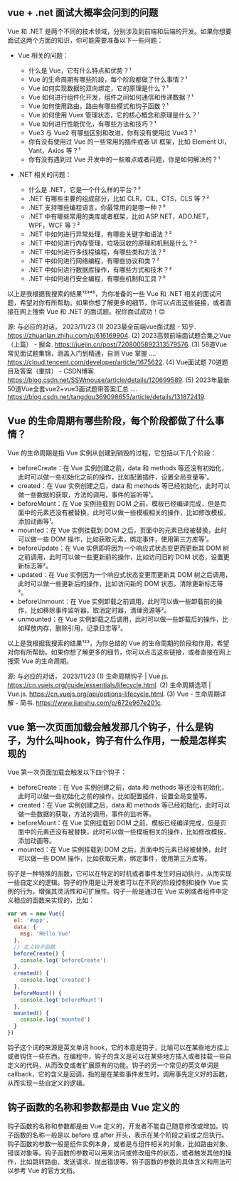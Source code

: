 ## vue  + .net   面试大概率会问到的问题 
Vue 和 .NET 是两个不同的技术领域，分别涉及到前端和后端的开发。如果你想要面试这两个方面的知识，你可能需要准备以下一些问题：

- Vue 相关的问题：
    - 什么是 Vue，它有什么特点和优势？¹
    - Vue 的生命周期有哪些阶段，每个阶段都做了什么事情？¹
    - Vue 如何实现数据的双向绑定，它的原理是什么？¹
    - Vue 如何进行组件化开发，组件之间如何通信和传递数据？¹
    - Vue 如何使用路由，路由有哪些模式和钩子函数？¹
    - Vue 如何使用 Vuex 管理状态，它的核心概念和原理是什么？¹
    - Vue 如何进行性能优化，有哪些方法和技巧？¹
    - Vue3 与 Vue2 有哪些区别和改进，你有没有使用过 Vue3？¹
    - 你有没有使用过 Vue 的一些常用的插件或者 UI 框架，比如 Element UI，Vant，Axios 等？¹
    - 你有没有遇到过 Vue 开发中的一些难点或者问题，你是如何解决的？¹

- .NET 相关的问题：
    - 什么是 .NET，它是一个什么样的平台？²
    - .NET 有哪些主要的组成部分，比如 CLR，CIL，CTS，CLS 等？²
    - .NET 支持哪些编程语言，你最常用的是哪一种？²
    - .NET 中有哪些常用的类库或者框架，比如 ASP.NET，ADO.NET，WPF，WCF 等？²
    - .NET 中如何进行异常处理，有哪些关键字和语法？²
    - .NET 中如何进行内存管理，垃圾回收的原理和机制是什么？²
    - .NET 中如何进行多线程编程，有哪些类和方法？²
    - .NET 中如何进行网络编程，有哪些协议和类？²
    - .NET 中如何进行数据库操作，有哪些方式和技术？²
    - .NET 中如何进行安全编程，有哪些机制和工具？²

以上是我根据我搜索的结果¹²³⁴⁵，为你准备的一些 Vue 和 .NET 相关的面试问题，希望对你有所帮助。如果你想了解更多的细节，你可以点击这些链接，或者直接在网上搜索 Vue 和 .NET 的面试题。祝你面试成功！😊

源: 与必应的对话， 2023/11/23
(1) 2023最全前端vue面试题 - 知乎. https://zhuanlan.zhihu.com/p/616169904.
(2) 2023高频前端面试题合集之Vue（上篇） - 掘金. https://juejin.cn/post/7208005892313579576.
(3) 58道Vue常见面试题集锦，涵盖入门到精通，自测 Vue 掌握 .... https://cloud.tencent.com/developer/article/1675622.
(4) Vue面试题 70道题目及答案（重排） - CSDN博客. https://blog.csdn.net/SSWmouse/article/details/120699589.
(5) 2023年最新50道Vue全套vue2+vue3面试题带答案汇总 .... https://blog.csdn.net/tangdou369098655/article/details/131872419.



## Vue 的生命周期有哪些阶段，每个阶段都做了什么事情？
Vue 的生命周期是指 Vue 实例从创建到销毁的过程，它包括以下几个阶段：

- beforeCreate：在 Vue 实例创建之前，data 和 methods 等还没有初始化，此时可以做一些初始化之前的操作，比如配置插件，设置全局变量等¹。
- created：在 Vue 实例创建之后，data 和 methods 等已经初始化，此时可以做一些数据的获取，方法的调用，事件的监听等¹。
- beforeMount：在 Vue 实例挂载到 DOM 之前，模板已经编译完成，但是页面中的元素还没有被替换，此时可以做一些模板相关的操作，比如修改模板，添加动画等¹。
- mounted：在 Vue 实例挂载到 DOM 之后，页面中的元素已经被替换，此时可以做一些 DOM 操作，比如获取元素，绑定事件，使用第三方库等¹。
- beforeUpdate：在 Vue 实例即将因为一个响应式状态变更而更新其 DOM 树之前调用，此时可以做一些更新前的操作，比如访问旧的 DOM 状态，设置更新标志等²。
- updated：在 Vue 实例因为一个响应式状态变更而更新其 DOM 树之后调用，此时可以做一些更新后的操作，比如访问新的 DOM 状态，清除更新标志等²。
- beforeUnmount：在 Vue 实例卸载之前调用，此时可以做一些卸载前的操作，比如移除事件监听器，取消定时器，清理资源等²。
- unmounted：在 Vue 实例卸载之后调用，此时可以做一些卸载后的操作，比如释放内存，删除引用，记录日志等²。

以上是我根据我搜索的结果¹²³，为你总结的 Vue 的生命周期的阶段和作用，希望对你有所帮助。如果你想了解更多的细节，你可以点击这些链接，或者直接在网上搜索 Vue 的生命周期。

源: 与必应的对话， 2023/11/23
(1) 生命周期钩子 | Vue.js. https://cn.vuejs.org/guide/essentials/lifecycle.html.
(2) 生命周期选项 | Vue.js. https://cn.vuejs.org/api/options-lifecycle.html.
(3) Vue - 生命周期详解 - 简书. https://www.jianshu.com/p/672e967e201c.





## vue 第一次页面加载会触发那几个钩子，什么是钩子，为什么叫hook，钩子有什么作用，一般是怎样实现的
Vue 第一次页面加载会触发以下四个钩子：

- beforeCreate：在 Vue 实例创建之前，data 和 methods 等还没有初始化，此时可以做一些初始化之前的操作，比如配置插件，设置全局变量等。
- created：在 Vue 实例创建之后，data 和 methods 等已经初始化，此时可以做一些数据的获取，方法的调用，事件的监听等。
- beforeMount：在 Vue 实例挂载到 DOM 之前，模板已经编译完成，但是页面中的元素还没有被替换，此时可以做一些模板相关的操作，比如修改模板，添加动画等。
- mounted：在 Vue 实例挂载到 DOM 之后，页面中的元素已经被替换，此时可以做一些 DOM 操作，比如获取元素，绑定事件，使用第三方库等。

钩子是一种特殊的函数，它可以在特定的时机或者事件发生时自动执行，从而实现一些自定义的逻辑。钩子的作用是让开发者可以在不同的阶段控制和操作 Vue 实例的行为，增强其灵活性和可扩展性。钩子一般是通过在 Vue 实例或者组件中定义相应的函数来实现的，比如：

```js
var vm = new Vue({
  el: '#app',
  data: {
    msg: 'Hello Vue'
  },
  // 定义钩子函数
  beforeCreate() {
    console.log('beforeCreate')
  },
  created() {
    console.log('created')
  },
  beforeMount() {
    console.log('beforeMount')
  },
  mounted() {
    console.log('mounted')
  }
})
```

钩子这个词的来源是英文单词 hook，它的本意是钩子，比喻可以在某些地方挂上或者钩住一些东西。在编程中，钩子的含义是可以在某些地方插入或者挂载一些自定义的代码，从而改变或者扩展原有的功能。钩子的另一个常见的英文单词是 callback，它的含义是回调，指的是在某些事件发生时，调用事先定义好的函数，从而实现一些自定义的逻辑。     

## 钩子函数的名称和参数都是由 Vue 定义的
钩子函数的名称和参数都是由 Vue 定义的，开发者不能自己随意修改或增加。钩子函数的名称一般是以 before 或 after 开头，表示在某个阶段之前或之后执行。钩子函数的参数一般是组件实例本身，或者是与组件相关的对象，比如路由对象、错误对象等。钩子函数的参数可以用来访问或修改组件的状态，或者触发其他的操作，比如跳转路由、发送请求、抛出错误等。钩子函数的参数的具体含义和用法可以参考 Vue 的官方文档。
